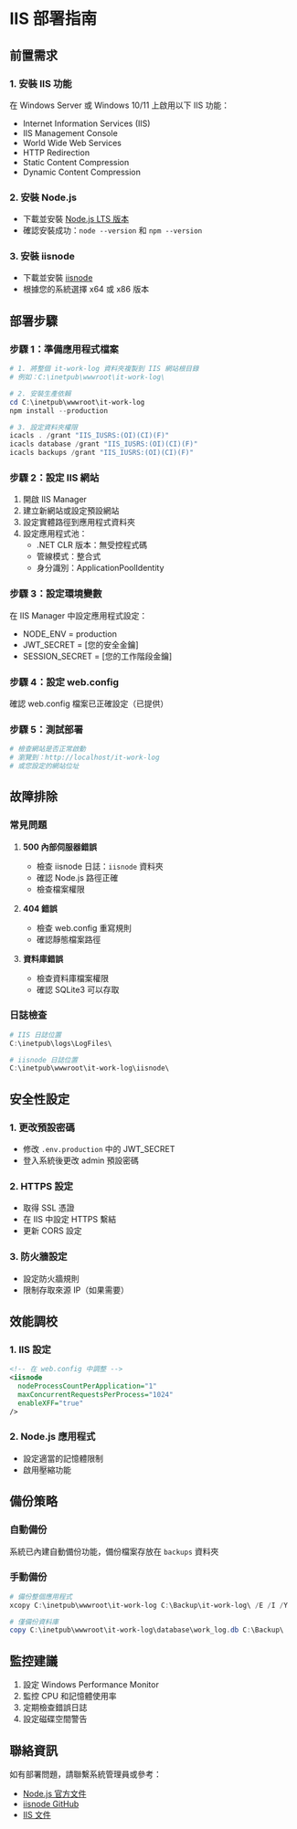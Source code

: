# IIS 部署指南

## 前置需求

### 1. 安裝 IIS 功能
在 Windows Server 或 Windows 10/11 上啟用以下 IIS 功能：
- Internet Information Services (IIS)
- IIS Management Console
- World Wide Web Services
- HTTP Redirection
- Static Content Compression
- Dynamic Content Compression

### 2. 安裝 Node.js
- 下載並安裝 [Node.js LTS 版本](https://nodejs.org/)
- 確認安裝成功：`node --version` 和 `npm --version`

### 3. 安裝 iisnode
- 下載並安裝 [iisnode](https://github.com/Azure/iisnode)
- 根據您的系統選擇 x64 或 x86 版本

## 部署步驟

### 步驟 1：準備應用程式檔案
```powershell
# 1. 將整個 it-work-log 資料夾複製到 IIS 網站根目錄
# 例如：C:\inetpub\wwwroot\it-work-log\

# 2. 安裝生產依賴
cd C:\inetpub\wwwroot\it-work-log
npm install --production

# 3. 設定資料夾權限
icacls . /grant "IIS_IUSRS:(OI)(CI)(F)"
icacls database /grant "IIS_IUSRS:(OI)(CI)(F)"
icacls backups /grant "IIS_IUSRS:(OI)(CI)(F)"
```

### 步驟 2：設定 IIS 網站
1. 開啟 IIS Manager
2. 建立新網站或設定預設網站
3. 設定實體路徑到應用程式資料夾
4. 設定應用程式池：
   - .NET CLR 版本：無受控程式碼
   - 管線模式：整合式
   - 身分識別：ApplicationPoolIdentity

### 步驟 3：設定環境變數
在 IIS Manager 中設定應用程式設定：
- NODE_ENV = production
- JWT_SECRET = [您的安全金鑰]
- SESSION_SECRET = [您的工作階段金鑰]

### 步驟 4：設定 web.config
確認 web.config 檔案已正確設定（已提供）

### 步驟 5：測試部署
```powershell
# 檢查網站是否正常啟動
# 瀏覽到：http://localhost/it-work-log
# 或您設定的網站位址
```

## 故障排除

### 常見問題

1. **500 內部伺服器錯誤**
   - 檢查 iisnode 日誌：`iisnode` 資料夾
   - 確認 Node.js 路徑正確
   - 檢查檔案權限

2. **404 錯誤**
   - 檢查 web.config 重寫規則
   - 確認靜態檔案路徑

3. **資料庫錯誤**
   - 檢查資料庫檔案權限
   - 確認 SQLite3 可以存取

### 日誌檢查
```powershell
# IIS 日誌位置
C:\inetpub\logs\LogFiles\

# iisnode 日誌位置
C:\inetpub\wwwroot\it-work-log\iisnode\
```

## 安全性設定

### 1. 更改預設密碼
- 修改 `.env.production` 中的 JWT_SECRET
- 登入系統後更改 admin 預設密碼

### 2. HTTPS 設定
- 取得 SSL 憑證
- 在 IIS 中設定 HTTPS 繫結
- 更新 CORS 設定

### 3. 防火牆設定
- 設定防火牆規則
- 限制存取來源 IP（如果需要）

## 效能調校

### 1. IIS 設定
```xml
<!-- 在 web.config 中調整 -->
<iisnode
  nodeProcessCountPerApplication="1"
  maxConcurrentRequestsPerProcess="1024"
  enableXFF="true"
/>
```

### 2. Node.js 應用程式
- 設定適當的記憶體限制
- 啟用壓縮功能

## 備份策略

### 自動備份
系統已內建自動備份功能，備份檔案存放在 `backups` 資料夾

### 手動備份
```powershell
# 備份整個應用程式
xcopy C:\inetpub\wwwroot\it-work-log C:\Backup\it-work-log\ /E /I /Y

# 僅備份資料庫
copy C:\inetpub\wwwroot\it-work-log\database\work_log.db C:\Backup\
```

## 監控建議

1. 設定 Windows Performance Monitor
2. 監控 CPU 和記憶體使用率
3. 定期檢查錯誤日誌
4. 設定磁碟空間警告

## 聯絡資訊

如有部署問題，請聯繫系統管理員或參考：
- [Node.js 官方文件](https://nodejs.org/docs/)
- [iisnode GitHub](https://github.com/Azure/iisnode)
- [IIS 文件](https://docs.microsoft.com/iis/)